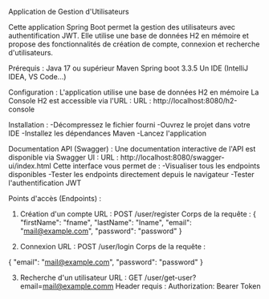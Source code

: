 Application de Gestion d'Utilisateurs

Cette application Spring Boot permet la gestion des utilisateurs avec authentification JWT.
Elle utilise une base de données H2 en mémoire et propose des fonctionnalités de création de compte,
connexion et recherche d'utilisateurs.

Prérequis :
Java 17 ou supérieur
Maven
Spring boot 3.3.5
Un IDE (IntelliJ IDEA, VS Code...)

Configuration :
L'application utilise une base de données H2 en mémoire
La Console H2 est accessible via l'URL :
URL : http://localhost:8080/h2-console

Installation :
-Décompressez le fichier fourni
-Ouvrez le projet dans votre IDE
-Installez les dépendances Maven
-Lancez l'application

Documentation API (Swagger) :
Une documentation interactive de l'API est disponible via Swagger UI :
URL : http://localhost:8080/swagger-ui/index.html
Cette interface vous permet de :
-Visualiser tous les endpoints disponibles
-Tester les endpoints directement depuis le navigateur
-Tester l'authentification JWT

Points d'accès (Endpoints) :
1. Création d'un compte
URL : POST /user/register
Corps de la requête :
{
    "firstName": "fname",
    "lastName": "lname",
    "email": "mail@example.com",
    "password": "password"
}

2. Connexion
URL : POST /user/login
Corps de la requête :

{
    "email": "mail@example.com",
    "password": "password"
}

3. Recherche d'un utilisateur
URL : GET /user/get-user?email=mail@example.comm
Header requis : Authorization: Bearer Token

